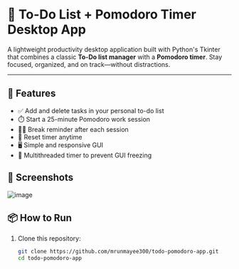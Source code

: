 # 🧠 To-Do List + Pomodoro Timer Desktop App

A lightweight productivity desktop application built with Python's Tkinter that combines a classic **To-Do list manager** with a **Pomodoro timer**. Stay focused, organized, and on track—without distractions.

---

## 🚀 Features

- ✅ Add and delete tasks in your personal to-do list
- ⏱️ Start a 25-minute Pomodoro work session
- 🧘‍♀️ Break reminder after each session
- 🔄 Reset timer anytime
- 🖥️ Simple and responsive GUI
- 🧵 Multithreaded timer to prevent GUI freezing


## 📸 Screenshots

![image](https://github.com/user-attachments/assets/2a259ec4-b7da-4f47-8565-086b076b5020)



## 📦 How to Run

1. Clone this repository:
   ```bash
   git clone https://github.com/mrunmayee300/todo-pomodoro-app.git
   cd todo-pomodoro-app
